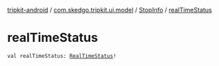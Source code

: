 [tripkit-android](../../index.md) / [com.skedgo.tripkit.ui.model](../index.md) / [StopInfo](index.md) / [realTimeStatus](./real-time-status.md)

# realTimeStatus

`val realTimeStatus: `[`RealTimeStatus`](../../com.skedgo.android.common.model/-real-time-status/index.md)`!`